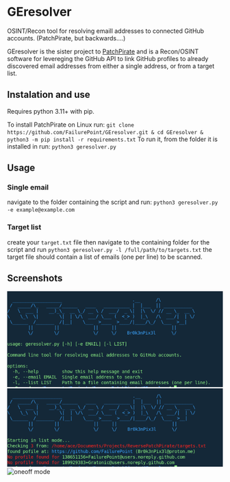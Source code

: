 # GEresolver
 OSINT/Recon tool for resolving emaill addresses to connected GitHub accounts. (PatchPirate, but backwards....)

GEresolver is the sister project to [PatchPirate](https://github.com/FailurePoint/PatchPirate) and is a Recon/OSINT software for levereging the GitHub API to link GitHub profiles to already discovered email addresses from either a single address, or from a target list.

## Instalation and use
Requires python 3.11+ with pip.

To install PatchPirate on Linux run: `git clone https://github.com/FailurePoint/GEresolver.git & cd GEresolver & python3 -m pip install -r requirements.txt`
To run it, from the folder it is installed in run: `python3 geresolver.py`

## Usage
### Single email
navigate to the folder containing the script and run:
`python3 geresolver.py -e example@example.com`

### Target list
create your `target.txt` file then navigate to the containing folder for the script and run `python3 geresolver.py -l /full/path/to/targets.txt`
the target file should contain a list of emails (one per line) to be scanned.


## Screenshots
![options page](Screenshots/options.png)
![list mode](Screenshots/list_hunting.png)
![oneoff mode](Screenshots/oneoff_found.png)

